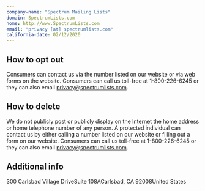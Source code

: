 ```yaml
---
company-name: "Spectrum Mailing Lists"
domain: SpectrumLists.com
home: http://www.SpectrumLists.com
email: "privacy [at] spectrumlists.com"
california-date: 02/12/2020
---
```

## How to opt out


Consumers can contact us via the number listed on our website or via web forms on the website. Consumers can call us toll-free at 1-800-226-6245 or they can also email privacy@spectrumlists.com.

## How to delete


We do not publicly post or publicly display on the Internet the home address or home telephone number of any person. A protected individual can contact us by either calling a number listed on our website or filling out a form on our website. Consumers can call us toll-free at 1-800-226-6245 or they can also email privacy@spectrumlists.com.

## Additional info




300 Carlsbad Village DriveSuite 108ACarlsbad, CA 92008United States













